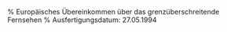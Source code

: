 % Europäisches Übereinkommen über das grenzüberschreitende Fernsehen
% Ausfertigungsdatum: 27.05.1994
 